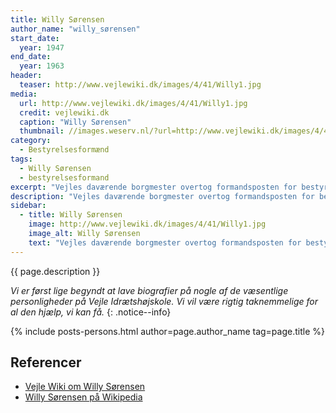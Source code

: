 ```yaml
---
title: Willy Sørensen
author_name: "willy_sørensen"
start_date: 
  year: 1947
end_date:
  year: 1963
header:
  teaser: http://www.vejlewiki.dk/images/4/41/Willy1.jpg
media: 
  url: http://www.vejlewiki.dk/images/4/41/Willy1.jpg
  credit: vejlewiki.dk
  caption: "Willy Sørensen"
  thumbnail: //images.weserv.nl/?url=http://www.vejlewiki.dk/images/4/41/Willy1.jpg&w=100
category:
  - Bestyrelsesformænd
tags:
  - Willy Sørensen
  - bestyrelsesformand
excerpt: "Vejles daværende borgmester overtog formandsposten for bestyrelsen i 1947 og sad på posten indtil 1963."
description: "Vejles daværende borgmester overtog formandsposten for bestyrelsen for Den Jyske Idrætshøjskole efter sin borgmesterkollega."
sidebar:
  - title: Willy Sørensen
    image: http://www.vejlewiki.dk/images/4/41/Willy1.jpg
    image_alt: Willy Sørensen
    text: "Vejles daværende borgmester overtog formandsposten for bestyrelsen i 1947 og sad på posten indtil 1963."
---
```


{{ page.description }}

_Vi er først lige begyndt at lave biografier på nogle af de væsentlige personligheder på Vejle Idrætshøjskole. Vi vil være rigtig taknemmelige for al den hjælp, vi kan få._
{: .notice--info}

{% include posts-persons.html author=page.author_name tag=page.title %}

## Referencer

- [Vejle Wiki om Willy Sørensen](http://www.vejlewiki.dk/index.php?title=Willy_S%C3%B8rensen)
- [Willy Sørensen på Wikipedia](https://da.wikipedia.org/wiki/Willy_S%C3%B8rensen)
